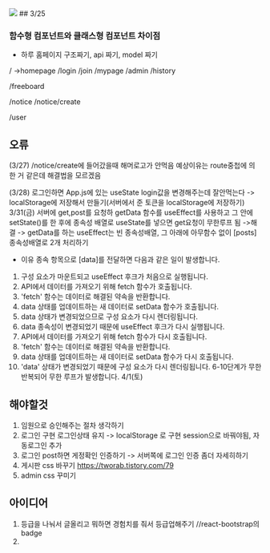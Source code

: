 <img src="https://img.shields.io/badge/react-61DAFB?style=for-the-badge&logo=react&logoColor=black">
## 3/25

### 함수형 컴포넌트와 클래스형 컴포넌트 차이점

- 하루 홈페이지 구조짜기, api 짜기, model 짜기

/ ->homepage
/login
/join
/mypage
/admin
/history

/freeboard

/notice
/notice/create

/user

## 오류

(3/27) /notice/create에 들어갔을때 해머로고가 안먹음
예상이유는 route중첩에 의한 거 같은데 해결법을 모르겠음

(3/28) 로그인하면 App.js에 있는 useState login값을 변경해주는데 잘안먹는다
-> localStorage에 저장해서 만들기(서버에서 준 토큰을 localStorage에 저장하기)
3/31(금) 서버에 get,post를 요청하 getData 함수를 useEffect를 사용하고
그 안에 setState()를 한 후에 종속성 배열로 useState를 넣으면 get요청이 무한루프 됨
->해결
-> getData를 하는 useEffect는 빈 종속성배열, 그 아래에 아무함수 없이 [posts] 종속성배열로 2개 처리하기

- 이유
  종속 항목으로 [data]를 전달하면 다음과 같은 일이 발생합니다.

1. 구성 요소가 마운트되고 useEffect 후크가 처음으로 실행됩니다.
2. API에서 데이터를 가져오기 위해 fetch 함수가 호출됩니다.
3. 'fetch' 함수는 데이터로 해결된 약속을 반환합니다.
4. data 상태를 업데이트하는 새 데이터로 setData 함수가 호출됩니다.
5. data 상태가 변경되었으므로 구성 요소가 다시 렌더링됩니다.
6. data 종속성이 변경되었기 때문에 useEffect 후크가 다시 실행됩니다.
7. API에서 데이터를 가져오기 위해 fetch 함수가 다시 호출됩니다.
8. 'fetch' 함수는 데이터로 해결된 약속을 반환합니다.
9. data 상태를 업데이트하는 새 데이터로 setData 함수가 다시 호출됩니다.
10. 'data' 상태가 변경되었기 때문에 구성 요소가 다시 렌더링됩니다.
    6-10단계가 무한 반복되어 무한 루프가 발생합니다.
    4/1(토)

## 해야할것

1. 임원으로 승인해주는 절차 생각하기
2. 로그인 구현 로그인상태 유지
   -> localStorage 로 구현 session으로 바꿔야됨, 자동로그인 추가
3. 로그인 post하면 게정확인 인증하기
   -> 서버쪽에 로그인 인증 좀더 자세히하기
4. 게시판 css 바꾸기 https://tworab.tistory.com/79
5. admin css 꾸미기

## 아이디어

1. 등급을 나눠서 글올리고 뭐하면 경험치를 줘서 등급업해주기
   //react-bootstrap의 badge
2.
